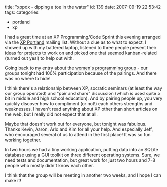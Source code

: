 title: "xppdx - dipping a toe in the water"
id: 139
date: 2007-09-19 22:53:42
tags: 
categories: 
- portland
- xp

I had a great time at an XP Programming/Code Sprint this evening arranged via the [XP Portland](http://tech.groups.yahoo.com/group/xpportland/) mailing list. Without a clue as to what to expect, I showed up with my battered laptop, listened to three people present their ideas for projects to work on and picked one that seemed kanban-related (turned out yes!) to help out with.

Going back to my entry about the [women's programming group](http://www.chesnok.com/daily/2007/08/30/a-women-focused-users-group-the-very-very-beginning/) - our groups tonight had 100% participation because of the pairings. And there was no where to hide! 

I think there's a relationship between XP, socratic seminars (at least the way our group operated) and "pair and share" discussion (which is used quite a bit in middle and high school education).  And by pairing people up, you very quickly discover how to compliment (or not!) each others strengths and weaknesses. I haven't read anything about XP other than short articles on the web, but I really did not expect that at all. 

Maybe that doesn't work out for everyone, but tonight was fabulous. Thanks Kevin, Aaron, Arlo and Kim for all your help. And especially Jeff, who encouraged several of us to attend in the first place! It was so fun working together. 

In two hours we had a tiny working application, putting data into an SQLite database using a GUI toolkit on three different operating systems. Sure, we need tests and documentation, but great work for just two hours and 7-8 people who mostly didn't know each other.

I think that the group will be meeting in another two weeks, and I hope I can make it!
